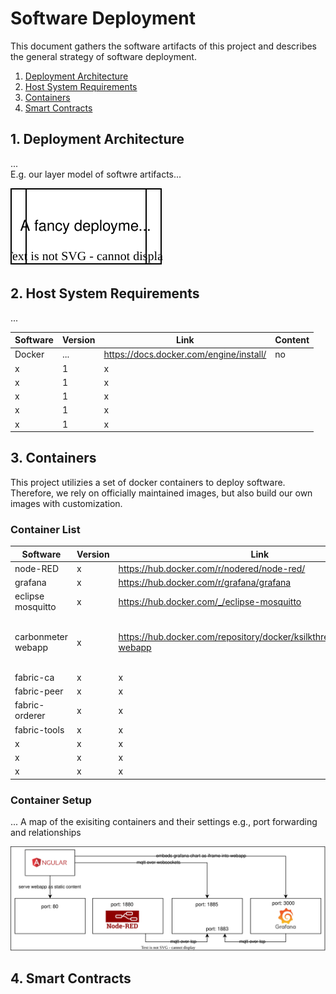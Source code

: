 # Software Deployment

This document gathers the software artifacts of this project and describes the general strategy of software deployment.

1. [Deployment Architecture](#1-deployment-architecture)
2. [Host System Requirements](#2-host-system-requirements)
3. [Containers](#3-containers)
4. [Smart Contracts](#4-smart-contracts)



## 1. Deployment Architecture
...  
E.g. our layer model of softwre artifacts...

<img src="../../pictures/deployment-architecture.svg"/> 

## 2. Host System Requirements

...

| Software  | Version | Link                                       | Content |
| --------- | ------- | ------------------------------------------ | ------- |
| Docker    | ...     | https://docs.docker.com/engine/install/    | no      |
| x         | 1       | x                                          |         |
| x         | 1       | x                                          |         |
| x         | 1       | x                                          |         |
| x         | 1       | x                                          |         |
| x         | 1       | x                                          |         |
<!--For formating tables in markdown use this vsCode exntension https://marketplace.visualstudio.com/items?itemName=salesforce.sfdocs-markdown-assistant&ref=hackernoon.com -->

## 3. Containers
This project utilizies a set of docker containers to deploy software. Therefore, we rely on officially maintained images, but also build our own images with customization.

### Container List
| Software           | Version | Link                                                                    | Content                          |
| ------------------ | ------- | ----------------------------------------------------------------------- | -------------------------------- |
| node-RED           | x       | https://hub.docker.com/r/nodered/node-red/                              |                                  |
| grafana            | x       | https://hub.docker.com/r/grafana/grafana                                |                                  |
| eclipse mosquitto  | x       | https://hub.docker.com/_/eclipse-mosquitto                              |                                  |
| carbonmeter webapp | x       | https://hub.docker.com/repository/docker/ksilkthread/carbonmeter-webapp | nginx + webapp as static content |
| fabric-ca          | x       | x                                                                       |                                  |
| fabric-peer        | x       | x                                                                       |                                  |
| fabric-orderer     | x       | x                                                                       |                                  |
| fabric-tools       | x       | x                                                                       |                                  |
| x                  | x       | x                                                                       |                                  |
| x                  | x       | x                                                                       |                                  |
| x                  | x       | x                                                                       |                                  |
<!--For formating tables in markdown use this vsCode exntension https://marketplace.visualstudio.com/items?itemName=salesforce.sfdocs-markdown-assistant&ref=hackernoon.com -->

### Container Setup
...
A map of the exisiting containers and their settings e.g., port forwarding and relationships

<img src="../../pictures/container-setup.svg"/> 

## 4. Smart Contracts